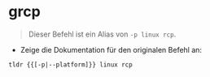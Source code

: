 # grcp

> Dieser Befehl ist ein Alias von `-p linux rcp`.

- Zeige die Dokumentation für den originalen Befehl an:

`tldr {{[-p|--platform]}} linux rcp`
